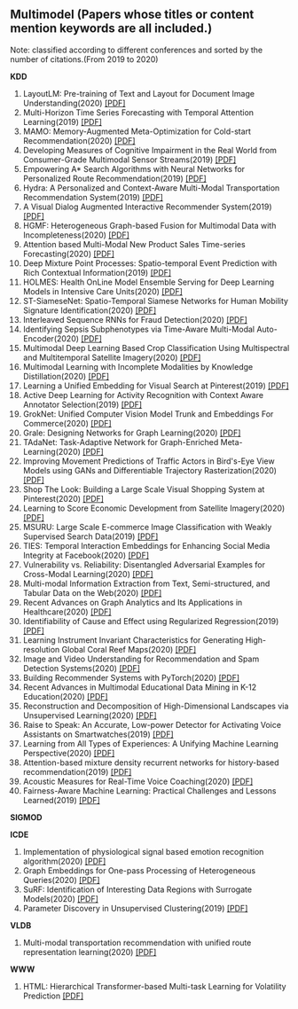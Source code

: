 ## Multimodel (Papers whose titles or content mention keywords are all included.)
Note: classified according to different conferences and sorted by the number of citations.(From 2019 to 2020)

__KDD__
1. LayoutLM: Pre-training of Text and Layout for Document Image Understanding(2020) [[PDF]](https://dl.acm.org/doi/pdf/10.1145/3394486.3403172)
2. Multi-Horizon Time Series Forecasting with Temporal Attention Learning(2019) [[PDF]](https://dl.acm.org/doi/pdf/10.1145/3292500.3330662)
3. MAMO: Memory-Augmented Meta-Optimization for Cold-start Recommendation(2020) [[PDF]](https://dl.acm.org/doi/pdf/10.1145/3394486.3403113)
4. Developing Measures of Cognitive Impairment in the Real World from Consumer-Grade Multimodal Sensor Streams(2019) [[PDF]](https://dl.acm.org/doi/pdf/10.1145/3292500.3330690)
5. Empowering A* Search Algorithms with Neural Networks for Personalized Route Recommendation(2019) [[PDF]](https://dl.acm.org/doi/pdf/10.1145/3292500.3330824)
6. Hydra: A Personalized and Context-Aware Multi-Modal Transportation Recommendation System(2019) [[PDF]](https://dl.acm.org/doi/pdf/10.1145/3292500.3330660)
7. A Visual Dialog Augmented Interactive Recommender System(2019) [[PDF]](https://dl.acm.org/doi/pdf/10.1145/3292500.3330991)
8. HGMF: Heterogeneous Graph-based Fusion for Multimodal Data with Incompleteness(2020) [[PDF]](https://dl.acm.org/doi/pdf/10.1145/3394486.3403182)
9. Attention based Multi-Modal New Product Sales Time-series Forecasting(2020) [[PDF]](https://dl.acm.org/doi/pdf/10.1145/3394486.3403362)
10. Deep Mixture Point Processes: Spatio-temporal Event Prediction with Rich Contextual Information(2019) [[PDF]](https://dl.acm.org/doi/pdf/10.1145/3292500.3330937)
11. HOLMES: Health OnLine Model Ensemble Serving for Deep Learning Models in Intensive Care Units(2020) [[PDF]](https://dl.acm.org/doi/pdf/10.1145/3394486.3403212)
12. ST-SiameseNet: Spatio-Temporal Siamese Networks for Human Mobility Signature Identification(2020) [[PDF]](https://dl.acm.org/doi/pdf/10.1145/3394486.3403183)
13. Interleaved Sequence RNNs for Fraud Detection(2020) [[PDF]](https://dl.acm.org/doi/pdf/10.1145/3394486.3403361)
14. Identifying Sepsis Subphenotypes via Time-Aware Multi-Modal Auto-Encoder(2020) [[PDF]](https://dl.acm.org/doi/pdf/10.1145/3394486.3403129)
15. Multimodal Deep Learning Based Crop Classification Using Multispectral and Multitemporal Satellite Imagery(2020) [[PDF]](https://dl.acm.org/doi/pdf/10.1145/3394486.3403375)
16. Multimodal Learning with Incomplete Modalities by Knowledge Distillation(2020) [[PDF]](https://dl.acm.org/doi/pdf/10.1145/3394486.3403234)
17. Learning a Unified Embedding for Visual Search at Pinterest(2019) [[PDF]](https://dl.acm.org/doi/pdf/10.1145/3292500.3330739)
18. Active Deep Learning for Activity Recognition with Context Aware Annotator Selection(2019) [[PDF]](https://dl.acm.org/doi/pdf/10.1145/3292500.3330688)
19. GrokNet: Unified Computer Vision Model Trunk and Embeddings For Commerce(2020) [[PDF]](https://dl.acm.org/doi/pdf/10.1145/3394486.3403311)
20. Grale: Designing Networks for Graph Learning(2020) [[PDF]](https://dl.acm.org/doi/pdf/10.1145/3394486.3403302)
21. TAdaNet: Task-Adaptive Network for Graph-Enriched Meta-Learning(2020) [[PDF]](https://dl.acm.org/doi/pdf/10.1145/3394486.3403230)
22. Improving Movement Predictions of Traffic Actors in Bird's-Eye View Models using GANs and Differentiable Trajectory Rasterization(2020) [[PDF]](https://dl.acm.org/doi/pdf/10.1145/3394486.3403283)
23. Shop The Look: Building a Large Scale Visual Shopping System at Pinterest(2020) [[PDF]](https://dl.acm.org/doi/pdf/10.1145/3394486.3403372)
24. Learning to Score Economic Development from Satellite Imagery(2020) [[PDF]](https://dl.acm.org/doi/pdf/10.1145/3394486.3403347)
25. MSURU: Large Scale E-commerce Image Classification with Weakly Supervised Search Data(2019) [[PDF]](https://dl.acm.org/doi/pdf/10.1145/3292500.3330696)
26. TIES: Temporal Interaction Embeddings for Enhancing Social Media Integrity at Facebook(2020) [[PDF]](https://dl.acm.org/doi/pdf/10.1145/3394486.3403364)
27. Vulnerability vs. Reliability: Disentangled Adversarial Examples for Cross-Modal Learning(2020) [[PDF]](https://dl.acm.org/doi/pdf/10.1145/3394486.3403084)
28. Multi-modal Information Extraction from Text, Semi-structured, and Tabular Data on the Web(2020) [[PDF]](https://dl.acm.org/doi/pdf/10.1145/3394486.3406468)
29. Recent Advances on Graph Analytics and Its Applications in Healthcare(2020) [[PDF]](https://dl.acm.org/doi/pdf/10.1145/3394486.3406469)
30. Identifiability of Cause and Effect using Regularized Regression(2019) [[PDF]](https://dl.acm.org/doi/pdf/10.1145/3292500.3330854)
31. Learning Instrument Invariant Characteristics for Generating High-resolution Global Coral Reef Maps(2020) [[PDF]](https://dl.acm.org/doi/pdf/10.1145/3394486.3403312)
32. Image and Video Understanding for Recommendation and Spam Detection Systems(2020) [[PDF]](https://dl.acm.org/doi/pdf/10.1145/3394486.3406485)
33. Building Recommender Systems with PyTorch(2020) [[PDF]](https://dl.acm.org/doi/pdf/10.1145/3394486.3406714)
34. Recent Advances in Multimodal Educational Data Mining in K-12 Education(2020) [[PDF]](https://dl.acm.org/doi/pdf/10.1145/3394486.3406471)
35. Reconstruction and Decomposition of High-Dimensional Landscapes via Unsupervised Learning(2020) [[PDF]](https://dl.acm.org/doi/pdf/10.1145/3394486.3403300)
36. Raise to Speak: An Accurate, Low-power Detector for Activating Voice Assistants on Smartwatches(2019) [[PDF]](https://dl.acm.org/doi/pdf/10.1145/3292500.3330761)
37. Learning from All Types of Experiences: A Unifying Machine Learning Perspective(2020) [[PDF]](https://dl.acm.org/doi/pdf/10.1145/3394486.3406462)
38. Attention-based mixture density recurrent networks for history-based recommendation(2019) [[PDF]](https://dl.acm.org/doi/pdf/10.1145/3326937.3341254)
39. Acoustic Measures for Real-Time Voice Coaching(2020) [[PDF]](https://dl.acm.org/doi/pdf/10.1145/3394486.3403326)
40. Fairness-Aware Machine Learning: Practical Challenges and Lessons Learned(2019) [[PDF]](https://dl.acm.org/doi/pdf/10.1145/3292500.3332280)

__SIGMOD__


__ICDE__
1. Implementation of physiological signal based emotion recognition algorithm(2020) [[PDF]](https://ieeexplore.ieee.org/stamp/stamp.jsp?tp=&arnumber=9153878)
2. Graph Embeddings for One-pass Processing of Heterogeneous Queries(2020) [[PDF]](https://ieeexplore.ieee.org/stamp/stamp.jsp?tp=&arnumber=9101362)
3. SuRF: Identification of Interesting Data Regions with Surrogate Models(2020) [[PDF]](https://ieeexplore.ieee.org/stamp/stamp.jsp?tp=&arnumber=9101598)
4. Parameter Discovery in Unsupervised Clustering(2019) [[PDF]](https://ieeexplore.ieee.org/stamp/stamp.jsp?tp=&arnumber=8731343)

__VLDB__
1.  Multi-modal transportation recommendation with unified route representation learning(2020) [[PDF]](https://dl.acm.org/doi/pdf/10.14778/3430915.3430924)

__WWW__
1. HTML: Hierarchical Transformer-based Multi-task Learning for Volatility Prediction [[PDF]](https://dl.acm.org/doi/pdf/10.1145/3366423.3380128)


